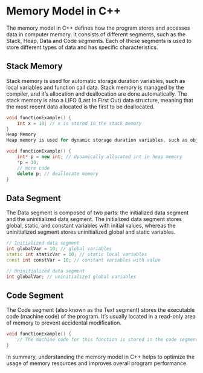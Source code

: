 # Memory Model in C++

The memory model in C++ defines how the program stores and accesses data in computer memory. It consists of different segments, such as the Stack, Heap, Data and Code segments. Each of these segments is used to store different types of data and has specific characteristics.

## Stack Memory

Stack memory is used for automatic storage duration variables, such as local variables and function call data. Stack memory is managed by the compiler, and it’s allocation and deallocation are done automatically. The stack memory is also a LIFO (Last In First Out) data structure, meaning that the most recent data allocated is the first to be deallocated.

```cpp
void functionExample() {
    int x = 10; // x is stored in the stack memory
}
Heap Memory
Heap memory is used for dynamic storage duration variables, such as objects created using the new keyword. The programmer has control over the allocation and deallocation of heap memory using new and delete operators. Heap memory is a larger pool of memory than the stack, but has a slower access time.

void functionExample() {
    int* p = new int; // dynamically allocated int in heap memory
    *p = 10;
    // more code
    delete p; // deallocate memory
}
```

## Data Segment

The Data segment is composed of two parts: the initialized data segment and the uninitialized data segment. The initialized data segment stores global, static, and constant variables with initial values, whereas the uninitialized segment stores uninitialized global and static variables.

```cpp
// Initialized data segment
int globalVar = 10; // global variables
static int staticVar = 10; // static local variables
const int constVar = 10; // constant variables with value

// Uninitialized data segment
int globalVar; // uninitialized global variables
```

## Code Segment

The Code segment (also known as the Text segment) stores the executable code (machine code) of the program. It’s usually located in a read-only area of memory to prevent accidental modification.

```cpp
void functionExample() {
    // The machine code for this function is stored in the code segment.
}
```
In summary, understanding the memory model in C++ helps to optimize the usage of memory resources and improves overall program performance.
